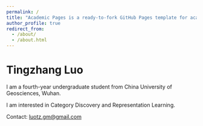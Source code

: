 ```yaml
---
permalink: /
title: "Academic Pages is a ready-to-fork GitHub Pages template for academic personal websites"
author_profile: true
redirect_from: 
  - /about/
  - /about.html
---
```


Tingzhang Luo
======

I am a fourth-year undergraduate student from China University of Geosciences, Wuhan. 

I am interested in Category Discovery and Representation Learning.

Contact: luotz.gm@gmail.com

